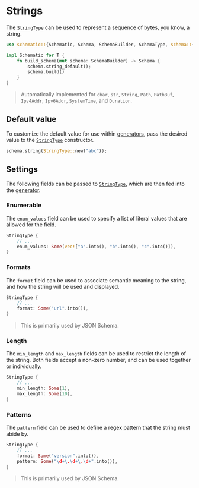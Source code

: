 # Strings

The [`StringType`][string] can be used to represent a sequence of bytes, you know, a string.

```rust
use schematic::{Schematic, Schema, SchemaBuilder, SchemaType, schema::{StringType, IntegerKind}};

impl Schematic for T {
	fn build_schema(mut schema: SchemaBuilder) -> Schema {
		schema.string_default();
		schema.build()
	}
}
```

> Automatically implemented for `char`, `str`, `String`, `Path`, `PathBuf`, `Ipv4Addr`, `Ipv6Addr`,
> `SystemTime`, and `Duration`.

## Default value

To customize the default value for use within [generators](./generator/index.md), pass the desired
value to the [`StringType`][string] constructor.

```rust
schema.string(StringType::new("abc"));
```

## Settings

The following fields can be passed to [`StringType`][string], which are then fed into the
[generator](./generator/index.md).

### Enumerable

The `enum_values` field can be used to specify a list of literal values that are allowed for the
field.

```rust
StringType {
	// ...
	enum_values: Some(vec!["a".into(), "b".into(), "c".into()]),
}
```

### Formats

The `format` field can be used to associate semantic meaning to the string, and how the string will
be used and displayed.

```rust
StringType {
	// ...
	format: Some("url".into()),
}
```

> This is primarily used by JSON Schema.

### Length

The `min_length` and `max_length` fields can be used to restrict the length of the string. Both
fields accept a non-zero number, and can be used together or individually.

```rust
StringType {
	// ...
	min_length: Some(1),
	max_length: Some(10),
}
```

### Patterns

The `pattern` field can be used to define a regex pattern that the string must abide by.

```rust
StringType {
	// ...
	format: Some("version".into()),
	pattern: Some("\d+\.\d+\.\d+".into()),
}
```

> This is primarily used by JSON Schema.

[string]: https://docs.rs/schematic/latest/schematic/schema/struct.StringType.html
